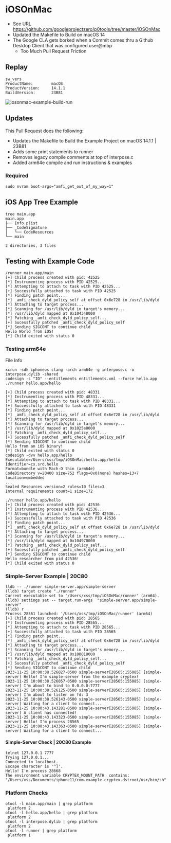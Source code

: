 # iOSOnMac 
- See URL https://github.com/googleprojectzero/p0tools/tree/master/iOSOnMac
- Updated the Makefile to Build on macOS 14
- The Google CLA gets borked when a Commit comes thru a Github Desktop Client that was configured user@mbp
  - Too Much Pull Request Friction
## Replay
```
sw_vers
ProductName:		macOS
ProductVersion:		14.1.1
BuildVersion:		23B81
```
![iosonmac-example-build-run](https://github.com/xsscx/macos-research/assets/10790582/9d7ca4c4-594c-4423-a798-987bbb91d49e)

## Updates
This Pull Request does the following:
- Updates the Makefile to Build the Example Project on macOS 14.1.1 | 23B81
- Adds some print statements to runner
- Removes legacy compile comments at top of interpose.c
- Added arm64e compile and run instructions & examples

### Required
```
sudo nvram boot-args="amfi_get_out_of_my_way=1"
```

## iOS App Tree Example
```
tree main.app
main.app
├── Info.plist
├── _CodeSignature
│   └── CodeResources
└── main

2 directories, 3 files
```

## Testing with Example Code
```
/runner main.app/main
[+] Child process created with pid: 42525
[*] Instrumenting process with PID 42525...
[*] Attempting to attach to task with PID 42525...
[+] Successfully attached to task with PID 42525
[*] Finding patch point...
[*] _amfi_check_dyld_policy_self at offset 0x6e728 in /usr/lib/dyld
[*] Attaching to target process...
[*] Scanning for /usr/lib/dyld in target's memory...
[*] /usr/lib/dyld mapped at 0x104348000
[*] Patching _amfi_check_dyld_policy_self...
[+] Sucessfully patched _amfi_check_dyld_policy_self
[*] Sending SIGCONT to continue child
Hello World from iOS!
[*] Child exited with status 0
```

### Testing arm64e 
File Info
```
xcrun -sdk iphoneos clang -arch arm64e -g interpose.c -o interpose.dylib -shared
codesign -s "ID" --entitlements entitlements.xml --force hello.app
./runner hello.app/hello

[+] Child process created with pid: 48331
[*] Instrumenting process with PID 48331...
[*] Attempting to attach to task with PID 48331...
[+] Successfully attached to task with PID 48331
[*] Finding patch point...
[*] _amfi_check_dyld_policy_self at offset 0x6e728 in /usr/lib/dyld
[*] Attaching to target process...
[*] Scanning for /usr/lib/dyld in target's memory...
[*] /usr/lib/dyld mapped at 0x1025e8000
[*] Patching _amfi_check_dyld_policy_self...
[+] Sucessfully patched _amfi_check_dyld_policy_self
[*] Sending SIGCONT to continue child
Hello from an iOS binary!
[*] Child exited with status 0
codesign -dvv hello.app/hello
Executable=/Users/xss/tmp/iOSOnMac/hello.app/hello
Identifier=cx.srd.hello
Format=bundle with Mach-O thin (arm64e)
CodeDirectory v=20400 size=752 flags=0x0(none) hashes=13+7 location=embedded
...
Sealed Resources version=2 rules=10 files=3
Internal requirements count=1 size=172
```
```
./runner hello.app/hello
[+] Child process created with pid: 42536
[*] Instrumenting process with PID 42536...
[*] Attempting to attach to task with PID 42536...
[+] Successfully attached to task with PID 42536
[*] Finding patch point...
[*] _amfi_check_dyld_policy_self at offset 0x6e728 in /usr/lib/dyld
[*] Attaching to target process...
[*] Scanning for /usr/lib/dyld in target's memory...
[*] /usr/lib/dyld mapped at 0x104970000
[*] Patching _amfi_check_dyld_policy_self...
[+] Sucessfully patched _amfi_check_dyld_policy_self
[*] Sending SIGCONT to continue child
Hello researcher from pid 42536!
[*] Child exited with status 0
```
### Simple-Server Example | 20C80
```
lldb -- ./runner simple-server.app/simple-server
(lldb) target create "./runner"
Current executable set to '/Users/xss/tmp/iOSOnMac/runner' (arm64).
(lldb) settings set -- target.run-args  "simple-server.app/simple-server"
(lldb) r
Process 28561 launched: '/Users/xss/tmp/iOSOnMac/runner' (arm64)
[+] Child process created with pid: 28565
[*] Instrumenting process with PID 28565...
[*] Attempting to attach to task with PID 28565...
[+] Successfully attached to task with PID 28565
[*] Finding patch point...
[*] _amfi_check_dyld_policy_self at offset 0x6e728 in /usr/lib/dyld
[*] Attaching to target process...
[*] Scanning for /usr/lib/dyld in target's memory...
[*] /usr/lib/dyld mapped at 0x100018000
[*] Patching _amfi_check_dyld_policy_self...
[+] Sucessfully patched _amfi_check_dyld_policy_self
[*] Sending SIGCONT to continue child
2023-11-25 10:00:38.526027-0500 simple-server[28565:155085] [simple-server] Hello! I'm simple-server from the example cryptex!
2023-11-25 10:00:38.526057-0500 simple-server[28565:155085] [simple-server] I'm about to bind to 0.0.0.0:7777
2023-11-25 10:00:38.526125-0500 simple-server[28565:155085] [simple-server] I'm about to listen on fd: 3
2023-11-25 10:00:38.526143-0500 simple-server[28565:155085] [simple-server] Waiting for a client to connect...
2023-11-25 10:00:43.143281-0500 simple-server[28565:155085] [simple-server] A client has connected!
2023-11-25 10:00:43.143323-0500 simple-server[28565:155085] [simple-server] Hello! I'm process 28565
2023-11-25 10:00:43.143363-0500 simple-server[28565:155085] [simple-server] Waiting for a client to connect...
```
#### Simple-Server Check | 20C80 Example
```
telnet 127.0.0.1 7777
Trying 127.0.0.1...
Connected to localhost.
Escape character is '^]'.
Hello! I'm process 28668
The environment variable CRYPTEX_MOUNT_PATH  contains: "/Users/xss/Documents/iphone11/com.example.cryptex.dstroot/usr/bin/sh"
```
### Platform Checks
```
otool -l main.app/main | grep platform
 platform 2
otool -l hello.app/hello | grep platform
 platform 2
otool -l interpose.dylib | grep platform
 platform 2
otool -l runner | grep platform
 platform 1
```
